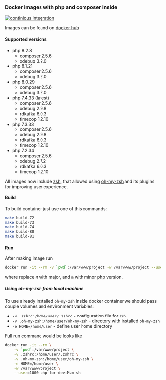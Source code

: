 ### Docker images with php and composer inside

[![continious integration](https://github.com/Dannecron/php-for-dev/actions/workflows/continious-integration.yml/badge.svg?branch=master)](https://github.com/Dannecron/php-for-dev/actions)

Images can be found on [docker hub](https://hub.docker.com/repository/docker/dannecron/php-for-dev)

#### Supported versions

* php 8.2.8
  * composer 2.5.6
  * xdebug 3.2.0
* php 8.1.21
  * composer 2.5.6
  * xdebug 3.2.0
* php 8.0.29
  * composer 2.5.6
  * xdebug 3.2.0
* php 7.4.33 (latest)
  * composer 2.5.6
  * xdebug 2.9.8
  * rdkafka 6.0.3
  * timecop 1.2.10
* php 7.3.33
  * composer 2.5.6
  * xdebug 2.9.8
  * rdkafka 6.0.3
  * timecop 1.2.10
* php 7.2.34
  * composer 2.5.6
  * xdebug 2.7.2
  * rdkafka 6.0.3
  * timecop 1.2.10

All images now include [zsh](https://www.zsh.org/), that allowed using [oh-my-zsh](https://github.com/ohmyzsh/ohmyzsh) and its plugins for improving user experience.

#### Build

To build container just use one of this commands:
```bash
make build-72
make build-73
make build-74
make build-80
make build-81
```

#### Run

After making image run

```bash
docker run -it --rm -v `pwd`:/var/www/project -w /var/www/project --user=1000 php-for-dev:M.m sh
```

where replace `M` with major, and `m` with minor php version.

##### Using oh-my-zsh from local machine

To use already installed `oh-my-zsh` inside docker container we should pass couple volumes and environment variables:
* `-v .zshrc:/home/user/.zshrc` - configuration file for `zsh`
* `-v .oh-my-zsh:/home/user/oh-my-zsh` - directory with installed `oh-my-zsh`
* `-e HOME=/home/user` - define user home directory

Full run command would be looks like
```bash
docker run -it --rm \
    -v `pwd`:/var/www/project \
    -v .zshrc:/home/user/.zshrc \
    -v .oh-my-zsh:/home/user/oh-my-zsh \
    -e HOME=/home/user \
    -w /var/www/project \
    --user=1000 php-for-dev:M.m sh
```
